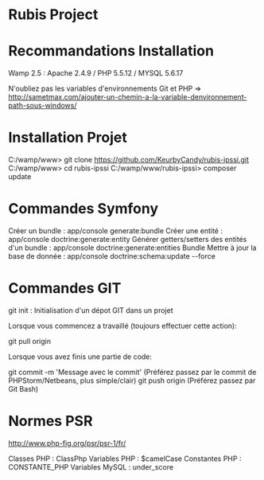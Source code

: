 Rubis Project
=============

Recommandations Installation
============================

Wamp 2.5 : Apache 2.4.9 / PHP 5.5.12 / MYSQL 5.6.17

N'oubliez pas les variables d'environnements Git et PHP => http://sametmax.com/ajouter-un-chemin-a-la-variable-denvironnement-path-sous-windows/

Installation Projet
===================

C:/wamp/www> git clone https://github.com/KeurbyCandy/rubis-ipssi.git
C:/wamp/www> cd rubis-ipssi
C:/wamp/www/rubis-ipssi> composer update

Commandes Symfony
=================

Créer un bundle : app/console generate:bundle
Créer une entité : app/console doctrine:generate:entity
Générer getters/setters des entités d'un bundle : app/console doctrine:generate:entities Bundle
Mettre à jour la base de donnée : app/console doctrine:schema:update --force

Commandes GIT
=============

git init : Initialisation d'un dépot GIT dans un projet

Lorsque vous commencez a travaillé (toujours effectuer cette action):

git pull origin

Lorsque vous avez finis une partie de code:

git commit -m 'Message avec le commit' (Préférez passez par le commit de PHPStorm/Netbeans, plus simple/clair)
git push origin (Préférez passez par Git Bash)

Normes PSR
==========

http://www.php-fig.org/psr/psr-1/fr/

Classes PHP : ClassPhp
Variables PHP : $camelCase
Constantes PHP : CONSTANTE_PHP
Variables MySQL : under_score

